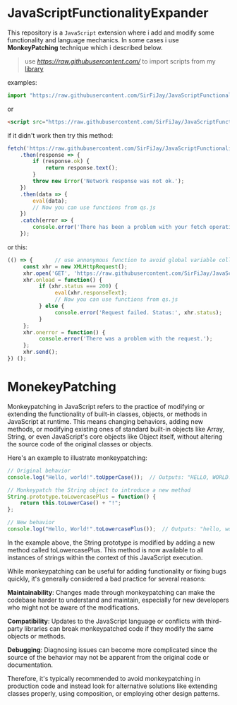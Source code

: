 # JavaScriptFunctionalityExpander

This repository is a `JavaScript` extension where i add and modify some functionality and language mechanics. In
some cases i use **MonkeyPatching** technique which i described below.

> use *https://raw.githubusercontent.com/* to import scripts from my [library](./lib/)

examples: 

```javascript 
import "https://raw.githubusercontent.com/SirFiJay/JavaScriptFunctionalityExpander/main/lib/Array/push.js"
```
or

```html
<script src="https://raw.githubusercontent.com/SirFiJay/JavaScriptFunctionalityExpander/main/lib/Array/push.js"></script>
```

if it didn't work then try this method:

```javascript
fetch('https://raw.githubusercontent.com/SirFiJay/JavaScriptFunctionalityExpander/main/lib/DOM/qs.js')
    .then(response => {
        if (response.ok) {
            return response.text();
        }
        throw new Error('Network response was not ok.');
    })
    .then(data => {
        eval(data);
        // Now you can use functions from qs.js
    })
    .catch(error => {
        console.error('There has been a problem with your fetch operation:', error);
    });
```
or this:
```javascript
(() => {       // use annonymous function to avoid global variable collision
     const xhr = new XMLHttpRequest();
     xhr.open('GET', 'https://raw.githubusercontent.com/SirFiJay/JavaScriptFunctionalityExpander/main/lib/DOM/qs.js');
     xhr.onload = function() {
          if (xhr.status === 200) {
               eval(xhr.responseText);
               // Now you can use functions from qs.js
          } else {
               console.error('Request failed. Status:', xhr.status);
          }
     };
     xhr.onerror = function() {
          console.error('There was a problem with the request.');
     };
     xhr.send();
}) ();
```

# MonekeyPatching

Monkeypatching in JavaScript refers to the practice of modifying or extending the functionality of built-in classes, objects, or methods in JavaScript at runtime. This means changing behaviors, adding new methods, or modifying existing ones of standard built-in objects like Array, String, or even JavaScript's core objects like Object itself, without altering the source code of the original classes or objects.

Here's an example to illustrate monkeypatching:

```javascript
// Original behavior
console.log("Hello, world!".toUpperCase());  // Outputs: "HELLO, WORLD!"

// Monkeypatch the String object to introduce a new method
String.prototype.toLowercasePlus = function() {
    return this.toLowerCase() + "!";
};

// New behavior
console.log("Hello, World!".toLowercasePlus());  // Outputs: "hello, world!!"
```
In the example above, the String prototype is modified by adding a new method called toLowercasePlus. This method is now available to all instances of strings within the context of this JavaScript execution.

While monkeypatching can be useful for adding functionality or fixing bugs quickly, it's generally considered a bad practice for several reasons:

**Maintainability**: Changes made through monkeypatching can make the codebase harder to understand and maintain, especially for new developers who might not be aware of the modifications.

**Compatibility**: Updates to the JavaScript language or conflicts with third-party libraries can break monkeypatched code if they modify the same objects or methods.

**Debugging**: Diagnosing issues can become more complicated since the source of the behavior may not be apparent from the original code or documentation.

Therefore, it's typically recommended to avoid monkeypatching in production code and instead look for alternative solutions like extending classes properly, using composition, or employing other design patterns.
